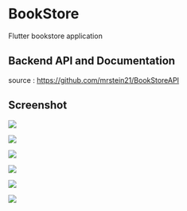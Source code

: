 # BookStore

Flutter bookstore application

## Backend API and Documentation

source : https://github.com/mrstein21/BookStoreAPI

## Screenshot 
![](images/splash.jpg)

![](images/login.jpg)

![](images/list.jpg)

![](images/detail.jpg)

![](images/cart.jpg)

![](images/profile.jpg)
